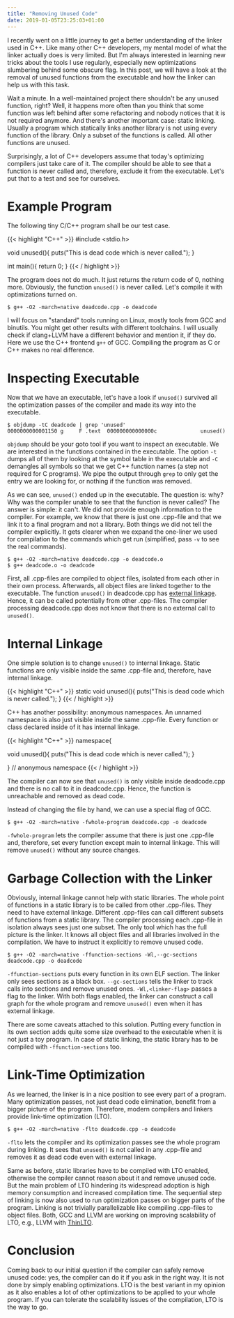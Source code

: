```yaml
---
title: "Removing Unused Code"
date: 2019-01-05T23:25:03+01:00
---
```


I recently went on a little journey to get a better understanding of the linker used in C++.
Like many other C++ developers, my mental model of what the linker actually does is very limited.
But I'm always interested in learning new tricks about the tools I use regularly, especially new optimizations slumbering behind some obscure flag.
In this post, we will have a look at the removal of unused functions from the executable and how the linker can help us with this task.

Wait a minute. In a well-maintained project there shouldn't be any unused function, right?
Well, it happens more often than you think that some function was left behind after some refactoring and nobody notices that it is not required anymore.
And there's another important case: static linking.
Usually a program which statically links another library is not using every function of the library.
Only a subset of the functions is called.
All other functions are unused.

Surprisingly, a lot of C++ developers assume that today's optimizing compilers just take care of it.
The compiler should be able to see that a function is never called and, therefore, exclude it from the executable.
Let's put that to a test and see for ourselves.


# Example Program

The following tiny C/C++ program shall be our test case.

{{< highlight "C++" >}}
#include <stdio.h>

void unused(){
	puts("This is dead code which is never called.");
}

int main(){
	return 0;
}
{{< / highlight >}}

The program does not do much.
It just returns the return code of 0, nothing more.
Obviously, the function `unused()` is never called.
Let's compile it with optimizations turned on.

```
$ g++ -O2 -march=native deadcode.cpp -o deadcode
```

I will focus on "standard" tools running on Linux, mostly tools from GCC and binutils.
You might get other results with different toolchains.
I will usually check if clang+LLVM have a different behavior and mention it, if they do.
Here we use the C++ frontend `g++` of GCC.
Compiling the program as C or C++ makes no real difference.


# Inspecting Executable

Now that we have an executable, let's have a look if `unused()` survived all the optimization passes of the compiler and made its way into the executable.

```
$ objdump -tC deadcode | grep 'unused'
0000000000001150 g     F .text  000000000000000c              unused()
```

`objdump` should be your goto tool if you want to inspect an executable.
We are interested in the functions contained in the executable.
The option `-t` dumps all of them by looking at the symbol table in the executable
and `-C` demangles all symbols so that we get C++ function names (a step not required for C programs).
We pipe the output through `grep` to only get the entry we are looking for, or nothing if the function was removed.

As we can see, `unused()` ended up in the executable.
The question is: why?
Why was the compiler unable to see that the function is never called?
The answer is simple: it can't.
We did not provide enough information to the compiler.
For example, we know that there is just one .cpp-file and that we link it to a final program and not a library.
Both things we did not tell the compiler explicitly.
It gets clearer when we expand the one-liner we used for compilation to the commands which get run (simplified, pass `-v` to see the real commands).

```
$ g++ -O2 -march=native deadcode.cpp -o deadcode.o
$ g++ deadcode.o -o deadcode
```

First, all .cpp-files are compiled to object files, isolated from each other in their own process.
Afterwards, all object files are linked together to the executable.
The function `unused()` in deadcode.cpp has [external linkage][linkage].
Hence, it can be called potentially from other .cpp-files.
The compiler processing deadcode.cpp does not know that there is no external call to `unused()`.


# Internal Linkage

One simple solution is to change `unused()` to internal linkage.
Static functions are only visible inside the same .cpp-file and, therefore, have internal linkage.

{{< highlight "C++" >}}
static void unused(){
	puts("This is dead code which is never called.");
}
{{< / highlight >}}

C++ has another possibility: anonymous namespaces.
An unnamed namespace is also just visible inside the same .cpp-file.
Every function or class declared inside of it has internal linkage.

{{< highlight "C++" >}}
namespace{

void unused(){
	puts("This is dead code which is never called.");
}

} // anonymous namespace
{{< / highlight >}}

The compiler can now see that `unused()` is only visible inside deadcode.cpp and there is no call to it in deadcode.cpp.
Hence, the function is unreachable and removed as dead code.

Instead of changing the file by hand, we can use a special flag of GCC.

```
$ g++ -O2 -march=native -fwhole-program deadcode.cpp -o deadcode
```

`-fwhole-program` lets the compiler assume that there is just one .cpp-file and, therefore, set every function except main to internal linkage.
This will remove `unused()` without any source changes.


# Garbage Collection with the Linker

Obviously, internal linkage cannot help with static libraries.
The whole point of functions in a static library is to be called from other .cpp-files.
They need to have external linkage.
Different .cpp-files can call different subsets of functions from a static library.
The compiler processing each .cpp-file in isolation always sees just one subset.
The only tool which has the full picture is the linker.
It knows all object files and all libraries involved in the compilation.
We have to instruct it explicitly to remove unused code.

```
$ g++ -O2 -march=native -ffunction-sections -Wl,--gc-sections deadcode.cpp -o deadcode
```

`-ffunction-sections` puts every function in its own ELF section.
The linker only sees sections as a black box.
`--gc-sections` tells the linker to track calls into sections and remove unused ones.
`-Wl,<linker-flag>` passes a flag to the linker.
With both flags enabled, the linker can construct a call graph for the whole program and remove `unused()` even when it has external linkage.

There are some caveats attached to this solution.
Putting every function in its own section adds quite some size overhead to the executable when it is not just a toy program.
In case of static linking, the static library has to be compiled with `-ffunction-sections` too.


# Link-Time Optimization

As we learned, the linker is in a nice position to see every part of a program.
Many optimization passes, not just dead code elimination, benefit from a bigger picture of the program.
Therefore, modern compilers and linkers provide link-time optimization (LTO).

```
$ g++ -O2 -march=native -flto deadcode.cpp -o deadcode
```

`-flto` lets the compiler and its optimization passes see the whole program during linking.
It sees that `unused()` is not called in any .cpp-file and removes it as dead code even with external linkage.

Same as before, static libraries have to be compiled with LTO enabled, otherwise the compiler cannot reason about it and remove unused code.
But the main problem of LTO hindering its widespread adoption is high memory consumption and increased compilation time.
The sequential step of linking is now also used to run optimization passes on bigger parts of the program.
Linking is not trivially parallelizable like compiling .cpp-files to object files.
Both, GCC and LLVM are working on improving scalability of LTO, e.g., LLVM with [ThinLTO][thinlto].


# Conclusion

Coming back to our initial question if the compiler can safely remove unused code: yes, the compiler can do it if you ask in the right way.
It is not done by simply enabling optimizations.
LTO is the best variant in my opinion as it also enables a lot of other optimizations to be applied to your whole program.
If you can tolerate the scalability issues of the compilation, LTO is the way to go.


[linkage]: https://en.cppreference.com/w/cpp/language/storage_duration#Linkage
[thinlto]: http://blog.llvm.org/2016/06/thinlto-scalable-and-incremental-lto.html
